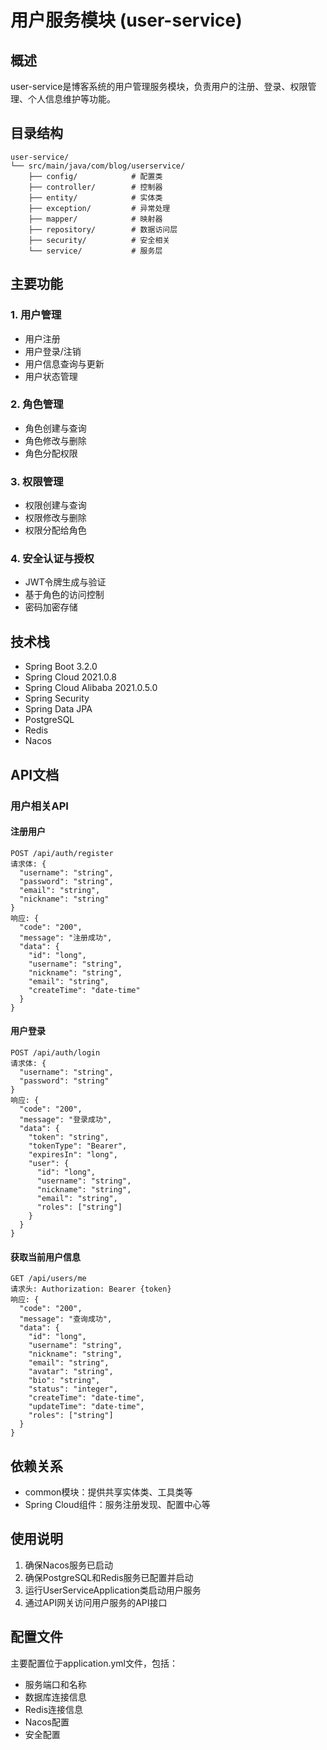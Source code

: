 # 用户服务模块 (user-service)

## 概述
user-service是博客系统的用户管理服务模块，负责用户的注册、登录、权限管理、个人信息维护等功能。

## 目录结构
```
user-service/
└── src/main/java/com/blog/userservice/
    ├── config/            # 配置类
    ├── controller/        # 控制器
    ├── entity/            # 实体类
    ├── exception/         # 异常处理
    ├── mapper/            # 映射器
    ├── repository/        # 数据访问层
    ├── security/          # 安全相关
    └── service/           # 服务层
```

## 主要功能

### 1. 用户管理
- 用户注册
- 用户登录/注销
- 用户信息查询与更新
- 用户状态管理

### 2. 角色管理
- 角色创建与查询
- 角色修改与删除
- 角色分配权限

### 3. 权限管理
- 权限创建与查询
- 权限修改与删除
- 权限分配给角色

### 4. 安全认证与授权
- JWT令牌生成与验证
- 基于角色的访问控制
- 密码加密存储

## 技术栈
- Spring Boot 3.2.0
- Spring Cloud 2021.0.8
- Spring Cloud Alibaba 2021.0.5.0
- Spring Security
- Spring Data JPA
- PostgreSQL
- Redis
- Nacos

## API文档

### 用户相关API

#### 注册用户
```
POST /api/auth/register
请求体: {
  "username": "string",
  "password": "string",
  "email": "string",
  "nickname": "string"
}
响应: {
  "code": "200",
  "message": "注册成功",
  "data": {
    "id": "long",
    "username": "string",
    "nickname": "string",
    "email": "string",
    "createTime": "date-time"
  }
}
```

#### 用户登录
```
POST /api/auth/login
请求体: {
  "username": "string",
  "password": "string"
}
响应: {
  "code": "200",
  "message": "登录成功",
  "data": {
    "token": "string",
    "tokenType": "Bearer",
    "expiresIn": "long",
    "user": {
      "id": "long",
      "username": "string",
      "nickname": "string",
      "email": "string",
      "roles": ["string"]
    }
  }
}
```

#### 获取当前用户信息
```
GET /api/users/me
请求头: Authorization: Bearer {token}
响应: {
  "code": "200",
  "message": "查询成功",
  "data": {
    "id": "long",
    "username": "string",
    "nickname": "string",
    "email": "string",
    "avatar": "string",
    "bio": "string",
    "status": "integer",
    "createTime": "date-time",
    "updateTime": "date-time",
    "roles": ["string"]
  }
}
```

## 依赖关系
- common模块：提供共享实体类、工具类等
- Spring Cloud组件：服务注册发现、配置中心等

## 使用说明
1. 确保Nacos服务已启动
2. 确保PostgreSQL和Redis服务已配置并启动
3. 运行UserServiceApplication类启动用户服务
4. 通过API网关访问用户服务的API接口

## 配置文件
主要配置位于application.yml文件，包括：
- 服务端口和名称
- 数据库连接信息
- Redis连接信息
- Nacos配置
- 安全配置